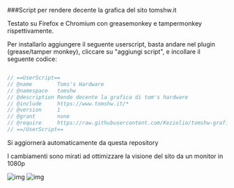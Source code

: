 ###Script per rendere decente la grafica del sito tomshw.it

Testato su Firefox e Chromium con greasemonkey e tampermonkey rispettivamente.

Per installarlo aggiungere il seguente userscript, basta andare nel plugin (grease/tamper monkey), cliccare su "aggiungi script", e incollare il seguente codice:

```javascript

// ==UserScript==
// @name        Toms's Hardware 
// @namespace   tomshw
// @description Rende decente la grafica di tom's hardware
// @include     https://www.tomshw.it/*
// @version     1
// @grant       none
// @require     https://raw.githubusercontent.com/Keziolio/tomshw-grafica/master/main.js
// ==/UserScript==

```

Si aggiornerà automaticamente da questa repository

I cambiamenti sono mirati ad ottimizzare la visione del sito da un monitor in 1080p


![img](http://i.imgur.com/DEThsqU.png)
![img](http://i.imgur.com/pegQHS9.png)
